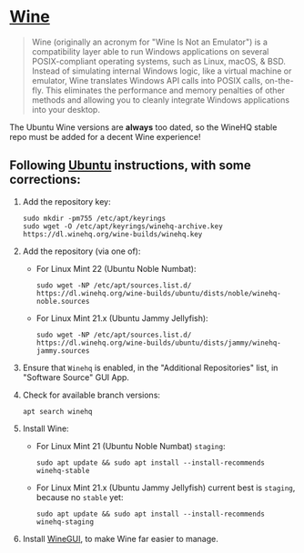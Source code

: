 # [Wine](https://www.winehq.org)

>Wine (originally an acronym for "Wine Is Not an Emulator") is a compatibility layer
able to run Windows applications on several POSIX-compliant operating systems,
such as Linux, macOS, & BSD. Instead of simulating internal Windows logic,
like a virtual machine or emulator, Wine translates Windows API calls into POSIX calls, on-the-fly.
This eliminates the performance and memory penalties of other methods
and allowing you to cleanly integrate Windows applications into your desktop.

The Ubuntu Wine versions are **always** too dated, so the WineHQ stable repo must be added for a decent Wine experience!

## Following [Ubuntu](https://wiki.winehq.org/Ubuntu) instructions, with some corrections:

1. Add the repository key:
    ```shell
    sudo mkdir -pm755 /etc/apt/keyrings
    sudo wget -O /etc/apt/keyrings/winehq-archive.key https://dl.winehq.org/wine-builds/winehq.key
    ```

2. Add the repository (via one of):
   - For Linux Mint 22 (Ubuntu Noble Numbat):
       ```shell
       sudo wget -NP /etc/apt/sources.list.d/ https://dl.winehq.org/wine-builds/ubuntu/dists/noble/winehq-noble.sources
       ```
   - For Linux Mint 21.x (Ubuntu Jammy Jellyfish):
       ```shell
       sudo wget -NP /etc/apt/sources.list.d/ https://dl.winehq.org/wine-builds/ubuntu/dists/jammy/winehq-jammy.sources
       ```
3. Ensure that `Winehq` is enabled, in the "Additional Repositories" list, in "Software Source" GUI App.

4. Check for available branch versions:
   ```shell
   apt search winehq
   ```

5. Install Wine:
    - For Linux Mint 21 (Ubuntu Noble Numbat) `staging`:
        ```shell
        sudo apt update && sudo apt install --install-recommends winehq-stable
        ```
    - For Linux Mint 21.x (Ubuntu Jammy Jellyfish) current best is `staging`, because no `stable` yet:
        ```shell
        sudo apt update && sudo apt install --install-recommends winehq-staging
        ```
6. Install [WineGUI](../desktop/wingui.md), to make Wine far easier to manage.